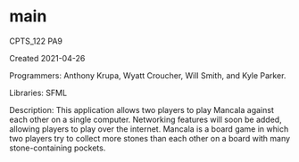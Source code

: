 # main

CPTS_122 PA9

Created 2021-04-26

Programmers: Anthony Krupa, Wyatt Croucher, Will Smith, and Kyle Parker.

Libraries: SFML

Description: This application allows two players to play Mancala against each other on a single computer. Networking features will soon be added, allowing players to play over the internet.
             Mancala is a board game in which two players try to collect more stones than each other on a board with many stone-containing pockets.
